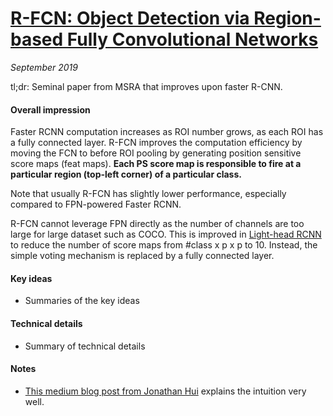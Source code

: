 # [R-FCN: Object Detection via Region-based Fully Convolutional Networks](https://arxiv.org/abs/1605.06409)

_September 2019_

tl;dr: Seminal paper from MSRA that improves upon faster R-CNN. 

#### Overall impression
Faster RCNN computation increases as ROI number grows, as each ROI has a fully connected layer. R-FCN improves the computation efficiency by moving the FCN to before ROI pooling by generating position sensitive score maps (feat maps). **Each PS score map is responsible to fire at a particular region (top-left corner) of a particular class.**

Note that usually R-FCN has slightly lower performance, especially compared to FPN-powered Faster RCNN.

R-FCN cannot leverage FPN directly as the number of channels are too large for large dataset such as COCO. This is improved in [Light-head RCNN](lighthead_rcnn.md) to reduce the number of score maps from #class x p x p to 10. Instead, the simple voting mechanism is replaced by a fully connected layer.

#### Key ideas
- Summaries of the key ideas

#### Technical details
- Summary of technical details

#### Notes
- [This medium blog post from Jonathan Hui](https://medium.com/@jonathan_hui/understanding-region-based-fully-convolutional-networks-r-fcn-for-object-detection-828316f07c99) explains the intuition very well.